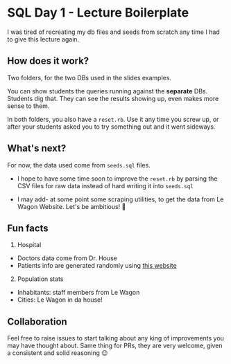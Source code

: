 # SQL Day 1 - Lecture Boilerplate
I was tired of recreating my db files and seeds from scratch any time I had to give
this lecture again.

## How does it work?
Two folders, for the two DBs used in the slides examples.

You can show students the queries running against the **separate** DBs.
Students dig that. They can see the results showing up, even makes more sense to them.

In both folders, you also have a `reset.rb`.
Use it any time you screw up, or after your students asked you to try something out and it went sideways.

## What's next?
For now, the data used come from `seeds.sql` files.

- I hope to have some time soon to improve the `reset.rb` by parsing the CSV files for raw data instead of hard writing it into `seeds.sql`

- I may add- at some point some scraping utilities, to get the data from Le Wagon Website. Let's be ambitious! :rocket:

## Fun facts
1. Hospital
  - Doctors data come from Dr. House
  - Patients info are generated randomly using [this website](http://random-name-generator.info/)

2. Population stats
  - Inhabitants: staff members from Le Wagon
  - Cities: Le Wagon in da house!

## Collaboration
Feel free to raise issues to start talking about any king of improvements you may have thought about.
Same thing for PRs, they are very welcome, given a consistent and solid reasoning :wink:

